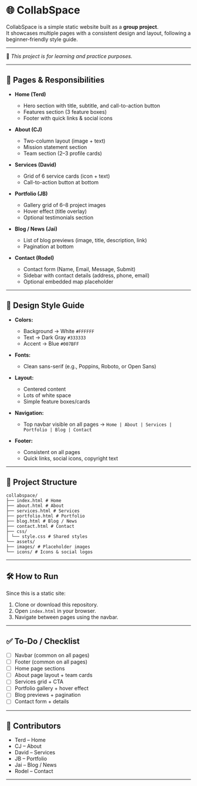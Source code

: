 # 🌐 CollabSpace

CollabSpace is a simple static website built as a **group project**.  
It showcases multiple pages with a consistent design and layout, following a beginner-friendly style guide.  

---

📌 *This project is for learning and practice purposes.*  

---

## 🚀 Pages & Responsibilities

- **Home (Terd)**  
  - Hero section with title, subtitle, and call-to-action button  
  - Features section (3 feature boxes)  
  - Footer with quick links & social icons  

- **About (CJ)**  
  - Two-column layout (image + text)  
  - Mission statement section  
  - Team section (2–3 profile cards)  

- **Services (David)**  
  - Grid of 6 service cards (icon + text)  
  - Call-to-action button at bottom  

- **Portfolio (JB)**  
  - Gallery grid of 6–8 project images  
  - Hover effect (title overlay)  
  - Optional testimonials section  

- **Blog / News (Jai)**  
  - List of blog previews (image, title, description, link)  
  - Pagination at bottom  

- **Contact (Rodel)**  
  - Contact form (Name, Email, Message, Submit)  
  - Sidebar with contact details (address, phone, email)  
  - Optional embedded map placeholder  

---

## 🎨 Design Style Guide

- **Colors:**  
  - Background → White `#FFFFFF`  
  - Text → Dark Gray `#333333`  
  - Accent → Blue `#007BFF`  

- **Fonts:**  
  - Clean sans-serif (e.g., Poppins, Roboto, or Open Sans)  

- **Layout:**  
  - Centered content  
  - Lots of white space  
  - Simple feature boxes/cards  

- **Navigation:**  
  - Top navbar visible on all pages → `Home | About | Services | Portfolio | Blog | Contact`  

- **Footer:**  
  - Consistent on all pages  
  - Quick links, social icons, copyright text  

---

## 📂 Project Structure

```
collabspace/
├── index.html # Home
├── about.html # About
├── services.html # Services
├── portfolio.html # Portfolio
├── blog.html # Blog / News
├── contact.html # Contact
├── css/
│ └── style.css # Shared styles
└── assets/
├── images/ # Placeholder images
└── icons/ # Icons & social logos
```

---

## 🛠️ How to Run

Since this is a static site:

1. Clone or download this repository.  
2. Open `index.html` in your browser.  
3. Navigate between pages using the navbar.  

---

## ✅ To-Do / Checklist

- [ ] Navbar (common on all pages)  
- [ ] Footer (common on all pages)  
- [ ] Home page sections  
- [ ] About page layout + team cards  
- [ ] Services grid + CTA  
- [ ] Portfolio gallery + hover effect  
- [ ] Blog previews + pagination  
- [ ] Contact form + details  

---

## 👥 Contributors

- Terd – Home  
- CJ – About  
- David – Services  
- JB – Portfolio  
- Jai – Blog / News  
- Rodel – Contact  

---
